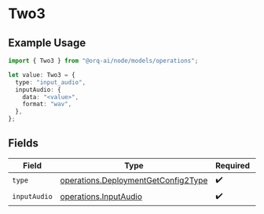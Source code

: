 # Two3

## Example Usage

```typescript
import { Two3 } from "@orq-ai/node/models/operations";

let value: Two3 = {
  type: "input_audio",
  inputAudio: {
    data: "<value>",
    format: "wav",
  },
};
```

## Fields

| Field                                                                                      | Type                                                                                       | Required                                                                                   | Description                                                                                |
| ------------------------------------------------------------------------------------------ | ------------------------------------------------------------------------------------------ | ------------------------------------------------------------------------------------------ | ------------------------------------------------------------------------------------------ |
| `type`                                                                                     | [operations.DeploymentGetConfig2Type](../../models/operations/deploymentgetconfig2type.md) | :heavy_check_mark:                                                                         | N/A                                                                                        |
| `inputAudio`                                                                               | [operations.InputAudio](../../models/operations/inputaudio.md)                             | :heavy_check_mark:                                                                         | N/A                                                                                        |
